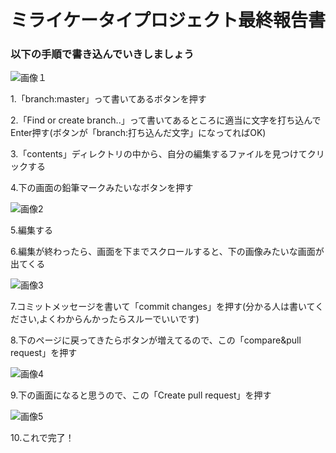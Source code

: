 # ミライケータイプロジェクト最終報告書

### 以下の手順で書き込んでいきしましょう

![画像１](http://i.imgur.com/hFKcQYG.png)

1.「branch:master」って書いてあるボタンを押す

2.「Find or create branch..」って書いてあるところに適当に文字を打ち込んでEnter押す(ボタンが「branch:打ち込んだ文字」になってればOK)

3.「contents」ディレクトリの中から、自分の編集するファイルを見つけてクリックする

4.下の画面の鉛筆マークみたいなボタンを押す

![画像2](http://i.imgur.com/O1xb9cV.png)


5.編集する

6.編集が終わったら、画面を下までスクロールすると、下の画像みたいな画面が出てくる

![画像3](http://i.imgur.com/r8vn5iR.png)


7.コミットメッセージを書いて「commit changes」を押す(分かる人は書いてください,よくわからんかったらスルーでいいです)

8.下のページに戻ってきたらボタンが増えてるので、この「compare&pull request」を押す

![画像4](http://i.imgur.com/ovsqJGo.png)

9.下の画面になると思うので、この「Create pull request」を押す

![画像5](http://i.imgur.com/ksXJR9V.png)

10.これで完了！